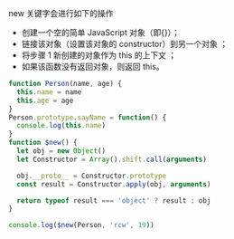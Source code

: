 new 关键字会进行如下的操作

- 创建一个空的简单 JavaScript 对象（即{}）；
- 链接该对象（设置该对象的 constructor）到另一个对象 ；
- 将步骤 1 新创建的对象作为 this 的上下文 ；
- 如果该函数没有返回对象，则返回 this。

```js
function Person(name, age) {
  this.name = name
  this.age = age
}
Person.prototype.sayName = function() {
  console.log(this.name)
}
function $new() {
  let obj = new Object()
  let Constructor = Array().shift.call(arguments)

  obj.__proto__ = Constructor.prototype
  const result = Constructor.apply(obj, arguments)

  return typeof result === 'object' ? result : obj
}

console.log($new(Person, 'rcw', 19))
```
